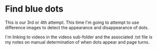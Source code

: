 # Find blue dots

This is our 3rd or 4th attempt. This time I'm going to attempt to use 
difference images to detect the appearance and disappearance of dots.

I'm linking to videos in the videos sub-folder and the associated
.txt file is my notes on manual determination of when dots appear
and page turns.
